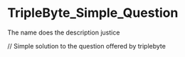 # TripleByte_Simple_Question
The name does the description justice


// Simple solution to the question offered by triplebyte 
